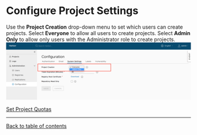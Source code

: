 # Configure Project Settings

Use the **Project Creation** drop-down menu to set which users can create projects. Select **Everyone** to allow all users to create projects. Select **Admin Only** to allow only users with the Administrator role to create projects.  
![browse project](../../img/new_proj_create.png)

[Set Project Quotas](set_project_quotas.md)

----------

[Back to table of contents](../_index.md)

